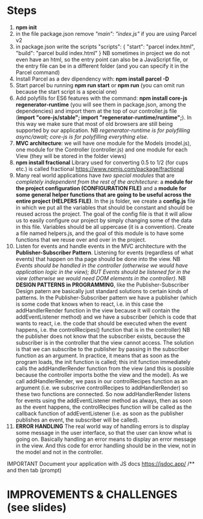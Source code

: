 # Steps
1. **npm init**
2. in the file package.json remove *"main": "index.js"* if you are using Parcel v2
3. in package.json write the scripts
   "scripts": {
    "start": "parcel index.html",
    "build": "parcel build index.html"
    }
  NB sometimes in project we do not even have an html, so the entry point can also be a JavaScript file,
  or the entry file can be in a different folder (and you can specify it in the Parcel command)
4. Install Parcel as a dev dipendency with: **npm install parcel -D**
5. Start parcel bu running **npm run start** or **npm run** (you can omit run because the start script is a special one)
6. Add polyfills for ES6 features with the command: **npm install core-js regenerator-runtime** (you will see them in package.json, among the dependencies) and import them at the top of our controller.js file (**import "core-js/stable"; import "regenerator-runtime/runtime";**). In this way we make sure that most of old browsers are still being supported by our application. NB *regenerator-runtime is for polyfilling async/await; core-js is for polyfilling everything else*.
7. **MVC architecture**: we will have one module for the Models (model.js), one module for the Controller (controller.js) and one module for each View (they will be stored in the folder views)
8. **npm install fractional** Library used for converting 0.5 to 1/2 (for cups etc.) is called fractional https://www.npmjs.com/package/fractional
9. Many real world applications have *two special modules* that are *completely independent from the rest of the architecture*: a **module for the project configuration (CONFIGURATION FILE)** and a **module for some general helper functions that are going to be useful across the entire project (HELPERS FILE)**. In the js folder, we create a **config.js** file in which we put all the variables that should be constant and should be reused across the project. The goal of the config file is that it will allow us to easily configure our project by simply changing some of the data in this file. Variables should be all uppercase (it is a convention). Create a file named helpers.js, and the goal of this module is to have some functions that we reuse over and over in the project.
10. Listen for events and handle events in the MVC architecture with the **Publisher-Subscriber Pattern**. Listening for events (regardless of what events) that happen on tha page should be done into the view. NB *Events should be handled in the controller (otherwise we would have application logic in the view); BUT Events should be listened for in the view (otherwise we would need DOM elements in the controller)*. NB **DESIGN PATTERNS in PROGRAMMING**, like the Publisher-Subscriber Design patern are basically just standard solutions to certain kinds of patterns. In the Publisher-Subscriber pattern we have a publisher (which is some code that knows when to react, i.e. in this case the addHandlerRender function in the view because it will contain the addEventListener method) and we have a subscriber (which is code that wants to react, i.e. the code that should be executed when the event happens, i.e. the controlRecipes() function that is in the controller) NB the publisher does not know that the subscriber exists, because the subscriber is in the controller that the view cannot access. The solution is that we can subscribe to the publisher by passing in the subscriber function as an argument. In practice, it means that as soon as the program loads, the init function is called; this init function immediately calls the addHandlerRender function from the view (and this is possible because the controller imports bothe the view and the model). As we call addHandlerRender, we pass in our controlRecipes function as an argument (i.e. we subscrive controlRecipes to addHandlerRender) so these two functions are connected. So now addHandlerRender listens for events using the addEventListener method as always, then as soon as the event happens, the controlRecipes function will be called as the callback function of addEventListener (i.e. as soon as the publisher publishes an event, the subscriber will be called).
11. **ERROR HANDLING** The real world way of handling errors is to display some message in the user interface, so that the user can know what is going on. Basically handling an error means to display an error message in the view. And this code for error handling should be in the view, not in the model and not in the controller.


IMPORTANT
Document your application with JS docs https://jsdoc.app/
/** and then tab (prompt)

# IMPROVEMENTS & CHALLENGES (see slides)